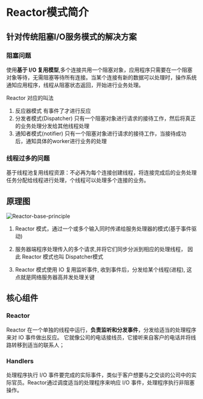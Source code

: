 # Reactor模式简介
## 针对传统阻塞I/O服务模式的解决方案
### 阻塞问题
使用**基于 I/O  复用模型**,多个连接共用一个阻塞对象，应用程序只需要在一个阻塞对象等待，无需阻塞等待所有连接。当某个连接有新的数据可以处理时，操作系统通知应用程序，线程从阻塞状态返回，开始进行业务处理。

Reactor  对应的叫法
1. 反应器模式
  有事件了才进行反应
2. 分发者模式(Dispatcher)
  只有一个阻塞对象进行请求的接待工作，然后将真正的业务处理分发给其他线程处理
3. 通知者模式(notifier)
  只有一个阻塞对象进行请求的接待工作，当接待成功后，通知具体的worker进行业务的处理

### 线程过多的问题
基于线程池复用线程资源：不必再为每个连接创建线程，将连接完成后的业务处理任务分配给线程进行处理，个线程可以处理多个连接的业务。

## 原理图
![Reactor-base-principle](/assets/Reactor-base-principle.jpg)
1. Reactor 模式，通过一个或多个输入同时传递给服务处理器的模式(基于事件驱动)

2. 服务器端程序处理传入的多个请求,并将它们同步分派到相应的处理线程， 因此 Reactor 模式也叫 Dispatcher模式

3. Reactor 模式使用 IO 复用监听事件,  收到事件后，分发给某个线程(进程),  这点就是网络服务器高并发处理关键

## 核心组件
### Reactor
Reactor  在一个单独的线程中运行，**负责监听和分发事件**，分发给适当的处理程序来对 IO  事件做出反应。 它就像公司的电话接线员，它接听来自客户的电话并将线路转移到适当的联系人；

### Handlers
处理程序执行 I/O  事件要完成的实际事件，类似于客户想要与之交谈的公司中的实际官员。Reactor通过调度适当的处理程序来响应 I/O 事件，处理程序执行非阻塞操作。
